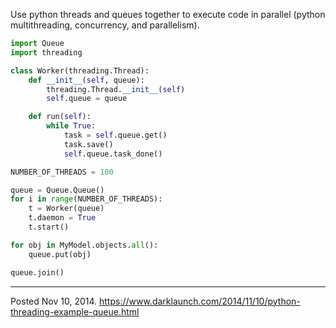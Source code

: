 Use python threads and queues together to execute code in parallel (python multithreading, concurrency, and parallelism).

```python
import Queue
import threading

class Worker(threading.Thread):
    def __init__(self, queue):
        threading.Thread.__init__(self)
        self.queue = queue

    def run(self):
        while True:
            task = self.queue.get()
            task.save()
            self.queue.task_done()

NUMBER_OF_THREADS = 100

queue = Queue.Queue()
for i in range(NUMBER_OF_THREADS):
    t = Worker(queue)
    t.daemon = True
    t.start()

for obj in MyModel.objects.all():
    queue.put(obj)

queue.join()
```

---


Posted Nov 10, 2014.
https://www.darklaunch.com/2014/11/10/python-threading-example-queue.html